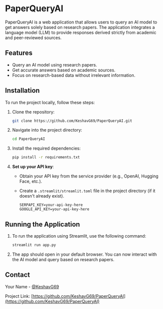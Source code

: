 
# PaperQueryAI

PaperQueryAI is a web application that allows users to query an AI model to get answers solely based on research papers. The application integrates a language model (LLM) to provide responses derived strictly from academic and peer-reviewed sources.

## Features

- Query an AI model using research papers.
- Get accurate answers based on academic sources.
- Focus on research-based data without irrelevant information.

## Installation

To run the project locally, follow these steps:

1. Clone the repository:
   ```bash
   git clone https://github.com/KeshavG69/PaperQueryAI.git
   ```

2. Navigate into the project directory:
   ```bash
   cd PaperQueryAI
   ```

3. Install the required dependencies:
   ```bash
   pip install -r requirements.txt
   ```

4. **Set up your API key**:
   - Obtain your API key from the service provider (e.g., OpenAI, Hugging Face, etc.).
   - Create a `.streamlit/streamlit.toml` file in the project directory (if it doesn't already exist).
   
     ```
     SERPAPI_KEY=your-api-key-here
     GOOGLE_API_KEY=your-api-key-here
     ```
   

## Running the Application

1. To run the application using Streamlit, use the following command:
   ```bash
   streamlit run app.py
   ```

2. The app should open in your default browser. You can now interact with the AI model and query based on research papers.

## Contact

Your Name - [@KeshavG69](https://github.com/KeshavG69)

Project Link: [https://github.com/KeshavG69/PaperQueryAI](https://github.com/KeshavG69/PaperQueryAI)





